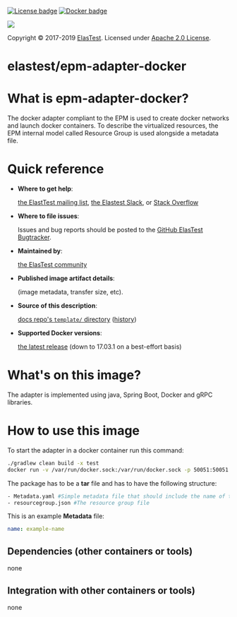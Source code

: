 [![License badge](https://img.shields.io/badge/license-Apache2-orange.svg)](http://www.apache.org/licenses/LICENSE-2.0)
[![Docker badge](https://img.shields.io/docker/pulls/elastest/epm-adapter-docker.svg)](https://hub.docker.com/r/elastest/epm/Docker-epm-adapter-docker.md)

<!-- Elastest logo -->
[![][ElasTest Logo]][ElasTest]

Copyright © 2017-2019 [ElasTest]. Licensed under [Apache 2.0 License].

elastest/epm-adapter-docker
==============================

What is epm-adapter-docker?
==============================

The docker adapter compliant to the EPM is used to create docker networks and launch docker containers. To describe the virtualized resources, the EPM internal model called Resource Group is used alongside a metadata file.

# Quick reference

-	**Where to get help**:  

	[the ElastTest mailing list][ElasTest Public Mailing List], [the Elastest Slack][ElasTest Slack], or [Stack Overflow][StackOverflow]

-	**Where to file issues**:  

	Issues and bug reports should be posted to the [GitHub ElasTest Bugtracker].

-	**Maintained by**:  

	[the ElasTest community](https://github.com/elastest)

-	**Published image artifact details**:

	(image metadata, transfer size, etc).

-	**Source of this description**:  

	[docs repo's `template/` directory](https://github.com/mpauls/epm-adapter-docker/blob/master/docs/Docker-epm-adapter-docker.md) ([history](https://github.com//mpauls/epm-adapter-docker/commits/master/docs/Docker-epm-adapter-docker.md))

-	**Supported Docker versions**:  

	[the latest release](https://github.com/docker/docker/releases/latest) (down to 17.03.1 on a best-effort basis)

# What's on this image?


The adapter is implemented using java, Spring Boot, Docker and gRPC libraries.


# How to use this image


To start the adapter in a docker container run this command:
```bash
./gradlew clean build -x test
docker run -v /var/run/docker.sock:/var/run/docker.sock -p 50051:50051 --expose 50051 -i -t epm-adapter-docker
```

The package has to be a **tar** file and has to have the following structure:

```bash
- Metadata.yaml #Simple metadata file that should include the name of the package
- resourcegroup.json #The resource group file
```

This is an example **Metadata** file:
```yaml
name: example-name
```

## Dependencies (other containers or tools)


none


## Integration with other containers or tools)


none

[Apache 2.0 License]: http://www.apache.org/licenses/LICENSE-2.0
[ElasTest]: http://elastest.io/
[ElasTest Logo]: http://elastest.io/images/logos_elastest/elastest-logo-gray-small.png
[ElasTest Twitter]: https://twitter.com/elastestio
[GitHub ElasTest Group]: https://github.com/elastest
[GitHub ElasTest Bugtracker]: https://github.com/elastest/bugtracker
[ElasTest Public Mailing List]: https://groups.google.com/forum/#!forum/elastest-users
[StackOverflow]: http://stackoverflow.com/questions/tagged/elastest
[ElasTest Slack]: elastest.slack.com
[installation_guide]: https://github.com/elastest/elastest-platform-manager/blob/master/docs/installation.md
[usage_guide]: https://github.com/elastest/elastest-platform-manager/blob/master/docs/usage.md
[sdk_guide]: https://github.com/elastest/elastest-platform-manager/blob/master/docs/sdks.md
[adapters_guide]: https://github.com/elastest/elastest-platform-manager/blob/master/docs/adapters.md
[api_online]: http://elastest.io/docs/api/epm/
[api_overview]: https://github.com/elastest/elastest-platform-manager/blob/master/docs/api/overview.md
[api_definitions]: https://github.com/elastest/elastest-platform-manager/blob/master/docs/api/definitions.md
[api_paths]: https://github.com/elastest/elastest-platform-manager/blob/master/docs/api/paths.md
[development_guide]: https://github.com/elastest/elastest-platform-manager/blob/master/docs/development.md
